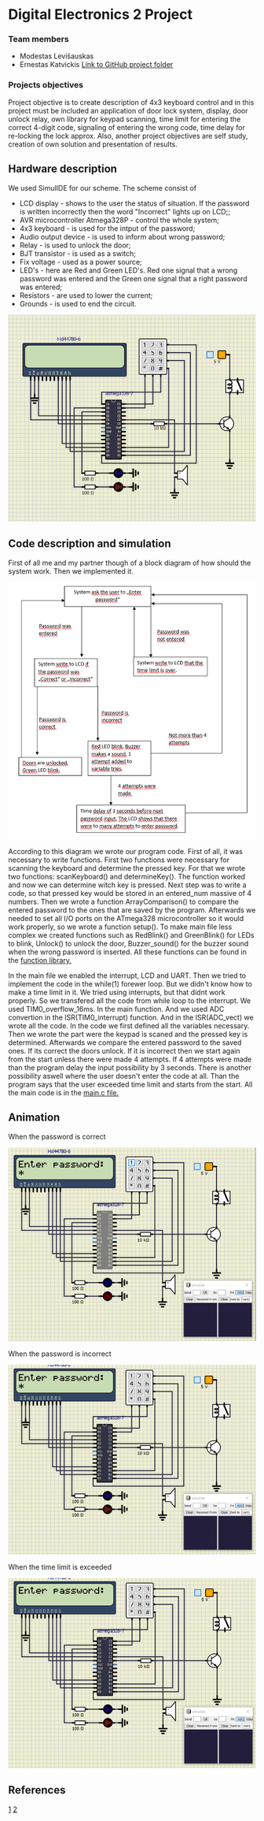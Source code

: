 # Digital Electronics 2 Project
### Team members

- Modestas Levišauskas
- Ernestas Katvickis [Link to GitHub project folder](https://github.com/ErnestasKatvickis/Digital-electronics-2/tree/master/Project)

### Projects objectives

Project objective is to create description of 4x3 keyboard control and in this project must be included an application of door lock system, display, door unlock relay, own library for keypad scanning, time limit for entering the correct 4-digit code, signaling of entering the wrong code, time delay for re-locking the lock approx. Also, another project objectives are self study, creation of own solution and presentation of results.

## Hardware description

We used SimulIDE for our scheme. The scheme consist of
- LCD display - shows to the user the status of situation. If the password is written incorrectly then the word "Incorrect" lights up on LCD;; 
- AVR microcontroller Atmega328P - control the whole system;
- 4x3 keyboard - is used for the intput of the password;
- Audio output device - is used to inform about wrong password;
- Relay - is used to unlock the door;
- BJT transistor - is used as a switch;
- Fix voltage - used as a power source;
- LED's - here are Red and Green LED's. Red one signal that a wrong password was entered and the Green one signal that a right password was entered;
- Resistors - are used to lower the current;
- Grounds - is used to end the circuit. 

![Scheme](https://github.com/ErnestasKatvickis/Digital-electronics-2/blob/master/Project/Scheme.png)

## Code description and simulation

First of all me and my partner though of a block diagram of how should the system work. Then we implemented it.

![Block_diagram](https://github.com/ErnestasKatvickis/Digital-electronics-2/blob/master/Project/Block_diagram.png)

According to this diagram we wrote our program code.
First of all, it was necessary to write functions. First two functions were necessary for scanning the keyboard and determine the pressed key. For that we wrote two functions: scanKeyboard() and determineKey(). The function worked and now we can determine witch key is pressed. Next step was to write a code, so that pressed key would be stored in an entered_num massive of 4 numbers. Then we wrote a function ArrayComparison() to compare the entered password to the ones that are saved by the program. Afterwards we needed to set all I/O ports on the ATmega328 microcontroller so it would work properly, so we wrote a function setup(). To make main file less complex we created functions such as RedBlink() and GreenBlink() for LEDs to blink, Unlock() to unlock the door, Buzzer_sound() for the buzzer sound when the wrong password is inserted. All these functions can be found in the [function library.](https://github.com/ErnestasKatvickis/Digital-electronics-2/blob/master/Project/Door_Lock/Door_Lock/function.c)

In the main file we enabled the interrupt, LCD and UART. Then we tried to implement the code in the while(1) forewer loop. But we didn't know how to make a time limit in it. We tried using interrupts, but that didnt work properly. So we transfered all the code from while loop to the interrupt. We used TIM0_overflow_16ms. In the main function. And we used ADC convertion in the ISR(TIM0_interrupt) function. And in the ISR(ADC_vect) we wrote all the code. In the code we first defined all the variables necessary. Then we wrote the part were the keypad is scaned and the pressed key is determined. Afterwards we compare the entered password to the saved ones. If its correct the doors unlock. If it is incorrect then we start again from the start unless there were made 4 attempts. If 4 attempts were made than the program delay the input possibility by 3 seconds. There is another possibility aswell where the user doesn't enter the code at all. Than the program says that the user exceeded time limit and starts from the start. All the main code is in the [main.c file.](https://github.com/ErnestasKatvickis/Digital-electronics-2/blob/master/Project/Door_Lock/Door_Lock/main.c)


## Animation

When the password is correct

![GIF](https://github.com/ErnestasKatvickis/Digital-electronics-2/blob/master/Project/GIF.gif)

When the password is incorrect

![GIF2](https://github.com/ErnestasKatvickis/Digital-electronics-2/blob/master/Project/GIF2.gif)

When the time limit is exceeded

![GIF3](https://github.com/ErnestasKatvickis/Digital-electronics-2/blob/master/Project/GIF3.gif)

## References

[1](https://github.com/tomas-fryza/Digital-electronics-2)
[2](https://www.microchip.com/wwwproducts/en/ATmega328p)
